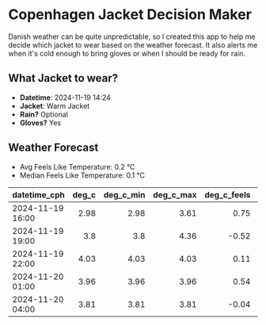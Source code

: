 
# Copenhagen Jacket Decision Maker

Danish weather can be quite unpredictable, so I created this app to help me decide which jacket to wear based on the weather forecast. 
It also alerts me when it's cold enough to bring gloves or when I should be ready for rain.

## What Jacket to wear?

- **Datetime**: 2024-11-19 14:24
- **Jacket**: Warm Jacket
- **Rain?** Optional
- **Gloves?** Yes

## Weather Forecast
- Avg Feels Like Temperature: 0.2 °C
- Median Feels Like Temperature: 0.1 °C

| datetime_cph     |   deg_c |   deg_c_min |   deg_c_max |   deg_c_feels | weather   | wind   | rain   |
|:-----------------|--------:|------------:|------------:|--------------:|:----------|:-------|:-------|
| 2024-11-19 16:00 |    2.98 |        2.98 |        3.61 |          0.75 | Rain      | Low    | Low    |
| 2024-11-19 19:00 |    3.8  |        3.8  |        4.36 |         -0.52 | Snow      | Medium | None   |
| 2024-11-19 22:00 |    4.03 |        4.03 |        4.03 |          0.11 | Snow      | Medium | None   |
| 2024-11-20 01:00 |    3.96 |        3.96 |        3.96 |          0.54 | Rain      | Low    | Low    |
| 2024-11-20 04:00 |    3.81 |        3.81 |        3.81 |         -0.04 | Clouds    | Low    | None   |
        